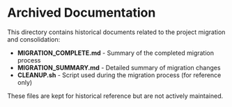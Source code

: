 # Archived Documentation

This directory contains historical documents related to the project migration and consolidation:

- **MIGRATION_COMPLETE.md** - Summary of the completed migration process
- **MIGRATION_SUMMARY.md** - Detailed summary of migration changes
- **CLEANUP.sh** - Script used during the migration process (for reference only)

These files are kept for historical reference but are not actively maintained.